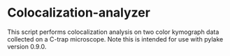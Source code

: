 # Colocalization-analyzer
This script performs colocalization analysis on two color kymograph data collected on a C-trap microscope. Note this is intended for use with pylake version 0.9.0.
